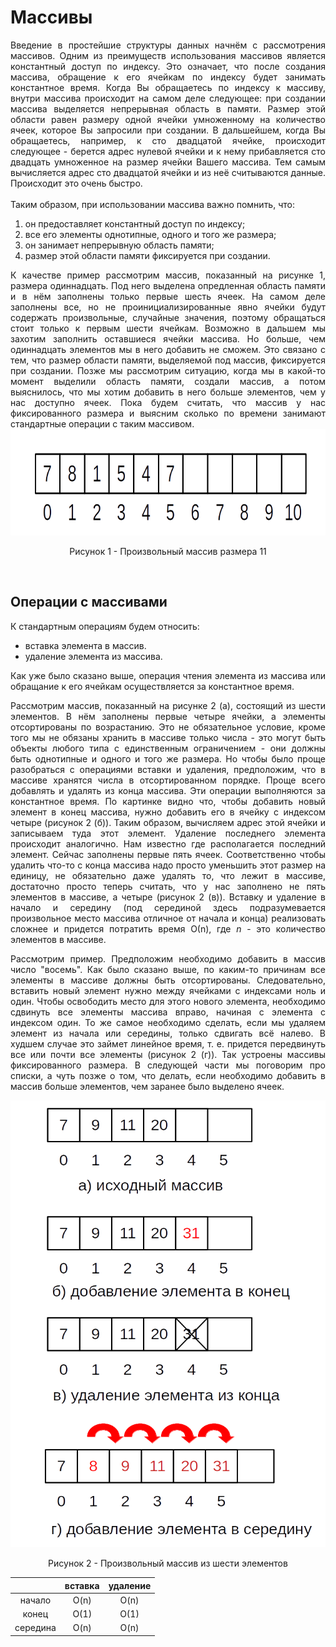 <h1>Массивы</h1>
<div align="justify">
Введение в простейшие структуры данных начнём с рассмотрения массивов. Одним из преимуществ использования массивов является константный доступ по индексу. Это означает, что после создания массива, обращение к его ячейкам по индексу будет занимать константное время. Когда Вы обращаетесь по индексу к массиву, внутри массива происходит на самом деле следующее: при создании массива выделяется непрерывная область в памяти. Размер этой области равен размеру одной ячейки умноженному на количество ячеек, которое Вы запросили при создании. В дальшейшем, когда Вы обращаетесь, например, к сто двадцатой ячейке, происходит следующее - берется адрес нулевой ячейки и к нему прибавляется сто двадцать умноженное на размер ячейки Вашего массива. Тем самым вычисляется адрес сто двадцатой ячейки и из неё считываются данные. Происходит это очень быстро.
</div>
<br>
Таким образом, при использовании массива важно помнить, что:
<br>
<ol>
<li>он предоставляет константный доступ по индексу;</li>
<li>все его элементы однотипные, одного и того же размера;</li>
<li>он занимает непрерывную область памяти;</li>
<li>размер этой области памяти фиксируется при создании.</li>
</ol>

<div align="justify">
К качестве пример рассмотрим массив, показанный на рисунке 1, размера одиннадцать. Под него выделена опредленная область памяти и в нём заполнены только первые шесть ячеек. На самом деле заполнены все, но не проинициализированные явно ячейки будут содержать произвольные, случайные значения, поэтому обращаться стоит только к первым шести ячейкам. Возможно в дальшем мы захотим заполнить оставшиеся ячейки массива. Но больше, чем одиннадцать элементов мы в него добавить не сможем. Это связано с тем, что размер области памяти, выделяемой под массив, фиксируется при создании. Позже мы рассмотрим ситуацию, когда мы в какой-то момент выделили область памяти, создали массив, а потом выяснилось, что мы хотим добавить в него больше элементов, чем у нас доступно ячеек. Пока будем считать, что массив у нас фиксированного размера и выясним сколько по времени занимают стандартные операции с таким массивом.
</div>
<div align="center">
<img src="/images/arrays/image1.png" alt="Произвольный массив размера 11" />
<p>Рисунок 1 - Произвольный массив размера 11</p>
</div>
<br>
<h2>Операции с массивами</h2>
К стандартным операциям будем относить:
<br>
<ul>
<li>вставка элемента в массив.</li>
<li>удаление элемента из массива.</li>
</ul>

<div align="justify">
<p>Как уже было сказано выше, операция чтения элемента из массива или обращание к его ячейкам осуществляется за константное время.</p>

<p>
Рассмотрим массив, показанный на рисунке 2 (а), состоящий из шести элементов. В нём заполнены первые четыре ячейки, а элементы отсортированы по возрастанию. Это не обязательное условие, кроме того мы не обязаны хранить в массиве только числа - это могут быть объекты любого типа с единственным ограничением - они должны быть однотипные и одного и того же размера. Но чтобы было проще разобраться с операциями вставки и удаления, предположим, что в массиве хранятся числа в отсортированном порядке. Проще всего добавлять и удалять из конца массива. Эти операции выполняются за константное время. По картинке видно что, чтобы добавить новый элемент в конец массива, нужно добавить его в ячейку с индексом четыре (рисунок 2 (б)). Таким образом, вычисляем адрес этой ячейки и записываем туда этот элемент. Удаление последнего элемента происходит аналогично. Нам известно где располагается последний элемент. Сейчас заполнены первые пять ячеек. Соответственно чтобы удалить что-то с конца массива надо просто уменьшить этот размер на единицу, не обязательно даже удалять то, что лежит в массиве, достаточно просто теперь считать, что у нас заполнено не пять элементов в массиве, а четыре (рисунок 2 (в)). Вставку и удаление в начало и середину (под серединой здесь подразумевается произвольное место массива отличное от начала и конца) реализовать сложнее и придется потратить время О(n), где <em>n</em> - это количество элементов в массиве.
</p>

<p>
Рассмотрим пример. Предположим необходимо добавить в массив число "восемь". Как было сказано выше, по каким-то причинам все элементы в массиве должны быть отсортированы. Следовательно, вставить новый элемент нужно между ячейками с индексами ноль и один. Чтобы освободить место для этого нового элемента, необходимо сдвинуть все элементы массива вправо, начиная с элемента с индексом один. То же самое необходимо сделать, если мы удаляем элемент из начала или середины, только сдвигать всё налево. В худшем случае это займет линейное время, т. е. придется передвинуть все или почти все элементы (рисунок 2 (г)). Так устроены массивы фиксированного размера. В следующей части мы поговорим про списки, а чуть позже о том, что делать, если необходимо добавить в массив больше элементов, чем заранее было выделено ячеек.
</p>
</div>

<div align="center">
<img src="/images/arrays/image2.png" alt="Произвольный массив из шести элементов" />
<p>Рисунок 2 - Произвольный массив из шести элементов</p>
</div>


|          | вставка | удаление |
|:--------:|:-------:|:--------:|
|  начало  |   O(n)  |   O(n)   |
|   конец  |   O(1)  |   O(1)   |
| середина |   O(n)  |   O(n)   |